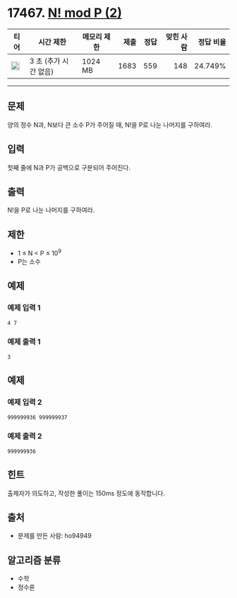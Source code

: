 # 17467. [N! mod P (2)](https://www.acmicpc.net/problem/17467)

| 티어                                                                  | 시간 제한             | 메모리 제한 | 제출 | 정답 | 맞힌 사람 | 정답 비율 |
| --------------------------------------------------------------------- | --------------------- | ----------- | ---: | ---: | --------: | --------: |
| <img src="https://static.solved.ac/tier_small/20.svg" width="20px" /> | 3 초 (추가 시간 없음) | 1024 MB     | 1683 |  559 |       148 |   24.749% |

---

## 문제

양의 정수 N과, N보다 큰 소수 P가 주어질 때, N!을 P로 나눈 나머지를 구하여라.

## 입력

첫째 줄에 N과 P가 공백으로 구분되어 주어진다.

## 출력

N!을 P로 나눈 나머지를 구하여라.

## 제한

- 1 ≤ N < P ≤ $10^{9}$
- P는 소수

## 예제

### 예제 입력 1

```
4 7
```

### 예제 출력 1

```
3
```

## 예제

### 예제 입력 2

```
999999936 999999937
```

### 예제 출력 2

```
999999936
```

## 힌트

출제자가 의도하고, 작성한 풀이는 150ms 정도에 동작합니다.

## 출처

- 문제를 만든 사람: ho94949

## 알고리즘 분류

- 수학
- 정수론
